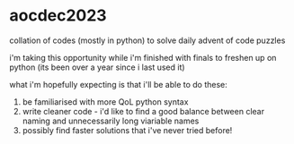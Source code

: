 # aocdec2023
collation of codes (mostly in python) to solve daily advent of code puzzles

i'm taking this opportunity while i'm finished with finals to freshen up on python (its been over a year since i last used it)

what i'm hopefully expecting is that i'll be able to do these:
1) be familiarised with more QoL python syntax
2) write cleaner code - i'd like to find a good balance between clear naming and unnecessarily long viariable names
3) possibly find faster solutions that i've never tried before!
